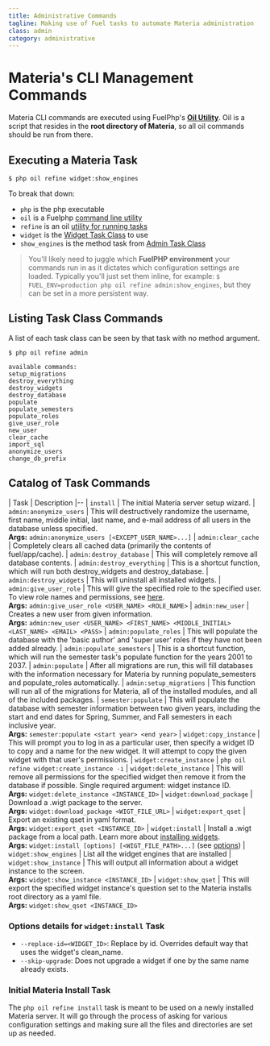 ```yaml
---
title: Administrative Commands
tagline: Making use of Fuel tasks to automate Materia administration
class: admin
category: administrative
---
```


# Materia's CLI Management Commands

Materia CLI commands are executed using FuelPhp's **[Oil Utility](https://fuelphp.com/docs/packages/oil/intro.html)**. Oil is a script that resides in the **root directory of Materia**, so all oil commands should be run from there.


## Executing a Materia Task

```shell
$ php oil refine widget:show_engines
```

To break that down:
* `php` is the php executable
* `oil` is a Fuelphp [command line utility](https://fuelphp.com/docs/packages/oil/intro.html)
* `refine` is an oil [utility for running tasks](https://fuelphp.com/docs/packages/oil/refine.html)
* `widget` is the [Widget Task Class](https://github.com/ucfopen/Materia/blob/master/fuel/app/tasks/widget.php) to use
* `show_engines` is the method task from [Admin Task Class](https://github.com/ucfopen/Materia/blob/master/fuel/app/tasks/admin.php)

> You'll likely need to juggle which **FuelPHP environment** your commands run in as it dictates which configuration settings are loaded. Typically you'll just set them inline, for example: `$ FUEL_ENV=production php oil refine admin:show_engines`, but they can be set in a more persistent way.

## Listing Task Class Commands

A list of each task class can be seen by that task with no method argument.

```shell
$ php oil refine admin

available commands:
setup_migrations
destroy_everything
destroy_widgets
destroy_database
populate
populate_semesters
populate_roles
give_user_role
new_user
clear_cache
import_sql
anonymize_users
change_db_prefix
```

## Catalog of Task Commands

| Task | Description
|--
| `install` | The initial Materia server setup wizard.
| `admin:anonymize_users` | This will destructively randomize the username, first name, middle initial, last name, and e-mail address of all users in the database unless specified.<br/> **Args:** `admin:anonymize_users [<EXCEPT_USER_NAME>...]`
| `admin:clear_cache` | Completely clears all cached data (primarily the contents of fuel/app/cache).
| `admin:destroy_database` | This will completely remove all database contents.
| `admin:destroy_everything` | This is a shortcut function, which will run both destroy_widgets and destroy_database.
| `admin:destroy_widgets` | This will uninstall all installed widgets.
| `admin:give_user_role` | This will give the specified role to the specified user. To view role names and permissions, see [here](../develop/platform-developer-guide.html#roles).<br/>  **Args:** `admin:give_user_role <USER_NAME> <ROLE_NAME>`
| `admin:new_user` | Creates a new user from given information.<br/> **Args:** `admin:new_user <USER_NAME> <FIRST_NAME> <MIDDLE_INITIAL> <LAST_NAME> <EMAIL> <PASS>`
| `admin:populate_roles` | This will populate the database with the 'basic author' and 'super user' roles if they have not been added already.
| `admin:populate_semesters` | This is a shortcut function, which will run the semester task's populate function for the years 2001 to 2037.
| `admin:populate` | After all migrations are run, this will fill databases with the information necessary for Materia by running populate_semesters and populate_roles automatically.
| `admin:setup_migrations` | This function will run all of the migrations for Materia, all of the installed modules, and all of the included packages.
| `semester:populate` | This will populate the database with semester information between two given years, including the start and end dates for Spring, Summer, and Fall semesters in each inclusive year.<br/> **Args:** `semester:populate <start year> <end year>`
| `widget:copy_instance` | This will prompt you to log in as a particular user, then specify a widget ID to copy and a name for the new widget. It will attempt to copy the given widget with that user's permissions.
| `widget:create_instance` | `php oil refine widget:create_instance -i`
| `widget:delete_instance` | This will remove all permissions for the specified widget then remove it from the database if possible. Single required argument: widget instance ID.<br/> **Args:** `widget:delete_instance <INSTANCE_ID>`
| `widget:download_package` | Download a .wigt package to the server.<br/> **Args:** `widget:download_package <WIGT_FILE_URL>`
| `widget:export_qset` | Export an existing qset in yaml format.<br/> **Args:** `widget:export_qset <INSTANCE_ID>`
| `widget:install` | Install a .wigt package from a local path. Learn more about [installing widgets](installing-widgets.html). <br/> **Args:** `widget:install [options] [<WIGT_FILE_PATH>...]` (see [options](#options-details-for-widgetinstall-task))
| `widget:show_engines` | List all the widget engines that are installed
| `widget:show_instance` | This will output all information about a widget instance to the screen.<br/> **Args:** `widget:show_instance <INSTANCE_ID>`
| `widget:show_qset` | This will export the specified widget instance's question set to the Materia installs root directory as a yaml file.<br/> **Args:** `widget:show_qset <INSTANCE_ID>`

### Options details for `widget:install` Task
* `--replace-id=<WIDGET_ID>`: Replace by id. Overrides default way that uses the widget's clean_name.
* `--skip-upgrade`: Does not upgrade a widget if one by the same name already exists.

### Initial Materia Install Task

The `php oil refine install` task is meant to be used on a newly installed Materia server. It will go through the process of asking for various configuration settings and making sure all the files and directories are set up as needed.




